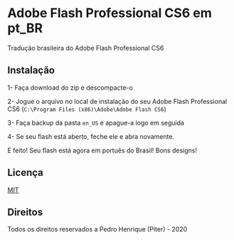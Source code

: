 # Adobe Flash Professional CS6 em pt_BR
Tradução brasileira do Adobe Flash Professional CS6

## Instalação

1- Faça download do zip e descompacte-o

2- Jogue o arquivo no local de instalação do seu Adobe Flash Professional CS6 (```C:\Program Files (x86)\Adobe\Adobe Flash CS6```)

3- Faça backup da pasta ```en_US``` e apague-a logo em seguida

4- Se seu flash está aberto, feche ele e abra novamente.

E feito! Seu flash está agora em portuês do Brasil! Bons designs!

## Licença
[MIT](https://choosealicense.com/licenses/mit)

## Direitos

Todos os direitos reservados a Pedro Henrique (Piter) - 2020
